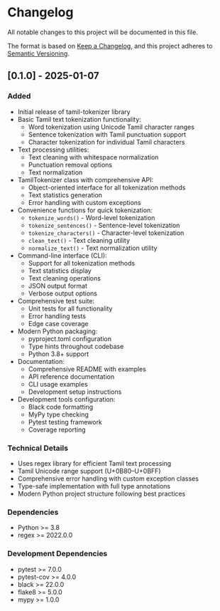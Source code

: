 # Changelog

All notable changes to this project will be documented in this file.

The format is based on [Keep a Changelog](https://keepachangelog.com/en/1.0.0/),
and this project adheres to [Semantic Versioning](https://semver.org/spec/v2.0.0.html).

## [0.1.0] - 2025-01-07

### Added
- Initial release of tamil-tokenizer library
- Basic Tamil text tokenization functionality:
  - Word tokenization using Unicode Tamil character ranges
  - Sentence tokenization with Tamil punctuation support
  - Character tokenization for individual Tamil characters
- Text processing utilities:
  - Text cleaning with whitespace normalization
  - Punctuation removal options
  - Text normalization
- TamilTokenizer class with comprehensive API:
  - Object-oriented interface for all tokenization methods
  - Text statistics generation
  - Error handling with custom exceptions
- Convenience functions for quick tokenization:
  - `tokenize_words()` - Word-level tokenization
  - `tokenize_sentences()` - Sentence-level tokenization
  - `tokenize_characters()` - Character-level tokenization
  - `clean_text()` - Text cleaning utility
  - `normalize_text()` - Text normalization utility
- Command-line interface (CLI):
  - Support for all tokenization methods
  - Text statistics display
  - Text cleaning operations
  - JSON output format
  - Verbose output options
- Comprehensive test suite:
  - Unit tests for all functionality
  - Error handling tests
  - Edge case coverage
- Modern Python packaging:
  - pyproject.toml configuration
  - Type hints throughout codebase
  - Python 3.8+ support
- Documentation:
  - Comprehensive README with examples
  - API reference documentation
  - CLI usage examples
  - Development setup instructions
- Development tools configuration:
  - Black code formatting
  - MyPy type checking
  - Pytest testing framework
  - Coverage reporting

### Technical Details
- Uses regex library for efficient Tamil text processing
- Tamil Unicode range support (U+0B80–U+0BFF)
- Comprehensive error handling with custom exception classes
- Type-safe implementation with full type annotations
- Modern Python project structure following best practices

### Dependencies
- Python >= 3.8
- regex >= 2022.0.0

### Development Dependencies
- pytest >= 7.0.0
- pytest-cov >= 4.0.0
- black >= 22.0.0
- flake8 >= 5.0.0
- mypy >= 1.0.0
